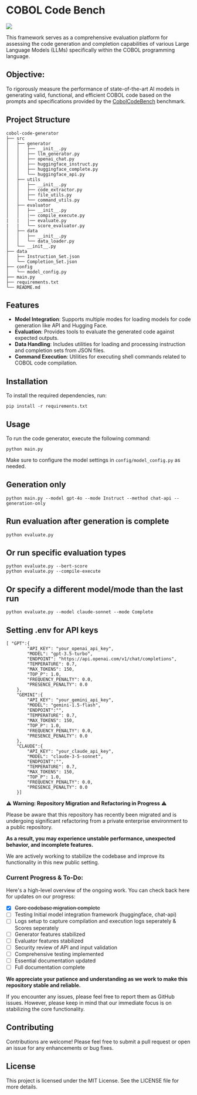 # COBOL Code Bench

<img src="https://cdn-uploads.huggingface.co/production/uploads/64b934072f796fffbb0ce278/OcyCB82hpMun9m3G0hpVK.png">


This framework serves as a comprehensive evaluation platform for assessing the code generation and completion capabilities of various Large Language Models (LLMs) specifically within the COBOL programming language.

## Objective:

To rigorously measure the performance of state-of-the-art AI models in generating valid, functional, and efficient COBOL code based on the prompts and specifications provided by the [CobolCodeBench](https://huggingface.co/datasets/harshini-kumar/CobolCodeBench) benchmark.

## Project Structure

```
cobol-code-generator
├── src
│   ├── generator
│   │   ├── __init__.py
│   │   ├── llm_generator.py
│   │   ├── openai_chat.py
│   │   ├── huggingface_instruct.py
│   │   ├── huggingface_complete.py
│   │   └── huggingface_api.py
│   ├── utils
│   │   ├── __init__.py
│   │   ├── code_extractor.py
│   │   ├── file_utils.py
│   │   └── command_utils.py
│   ├── evaluator
│   │   ├── __init__.py
│   │   |── compile_execute.py
|   |   |── evaluate.py
|   |   └── score_evaluator.py
│   ├── data
│   │   ├── __init__.py
│   │   └── data_loader.py
│   └── __init__.py
├── data
│   ├── Instruction_Set.json
│   └── Completion_Set.json
├── config
│   └── model_config.py
├── main.py
├── requirements.txt
└── README.md
```

## Features

- **Model Integration**: Supports multiple modes for loading models for code generation like API and Hugging Face.
- **Evaluation**: Provides tools to evaluate the generated code against expected outputs.
- **Data Handling**: Includes utilities for loading and processing instruction and completion sets from JSON files.
- **Command Execution**: Utilities for executing shell commands related to COBOL code compilation.

## Installation

To install the required dependencies, run:
```
pip install -r requirements.txt
```

## Usage

To run the code generator, execute the following command:

```
python main.py
```

Make sure to configure the model settings in `config/model_config.py` as needed.

## Generation only
```
python main.py --model gpt-4o --mode Instruct --method chat-api --generation-only
```

## Run evaluation after generation is complete
```
python evaluate.py
```

## Or run specific evaluation types
```
python evaluate.py --bert-score
python evaluate.py --compile-execute
```

## Or specify a different model/mode than the last run
```
python evaluate.py --model claude-sonnet --mode Complete
```
## Setting .env for API keys
```
[ "GPT":{
        "API_KEY": "your_openai_api_key",
        "MODEL": "gpt-3.5-turbo",
        "ENDPOINT": "https://api.openai.com/v1/chat/completions",
        "TEMPERATURE": 0.7,
        "MAX_TOKENS": 150,
        "TOP_P": 1.0,
        "FREQUENCY_PENALTY": 0.0,
        "PRESENCE_PENALTY": 0.0
    },
    "GEMINI":{
        "API_KEY": "your_gemini_api_key",
        "MODEL": "gemini-1.5-flash",
        "ENDPOINT":"",
        "TEMPERATURE": 0.7,
        "MAX_TOKENS": 150,
        "TOP_P": 1.0,
        "FREQUENCY_PENALTY": 0.0,
        "PRESENCE_PENALTY": 0.0
    },
    "CLAUDE":{
        "API_KEY": "your_claude_api_key",
        "MODEL": "claude-3-5-sonnet",
        "ENDPOINT":"",
        "TEMPERATURE": 0.7,
        "MAX_TOKENS": 150,
        "TOP_P": 1.0,
        "FREQUENCY_PENALTY": 0.0,
        "PRESENCE_PENALTY": 0.0
    }]
```

⚠️ **Warning: Repository Migration and Refactoring in Progress** ⚠️

Please be aware that this repository has recently been migrated and is undergoing significant refactoring from a private enterprise environment to a public repository.

**As a result, you may experience unstable performance, unexpected behavior, and incomplete features.**

We are actively working to stabilize the codebase and improve its functionality in this new public setting.


### Current Progress & To-Do:

Here's a high-level overview of the ongoing work. You can check back here for updates on our progress:

* [x] ~~Core codebase migration complete~~
* [ ] Testing Initial model integration framework (huggingface, chat-api)
* [ ] Logs setup to capture compilation and execution logs seperately & Scores seperately
* [ ] Generator features stabilized
* [ ] Evaluator features stabilized
* [ ] Security review of API and input validation
* [ ] Comprehensive testing implemented
* [ ] Essential documentation updated
* [ ] Full documentation complete

**We appreciate your patience and understanding as we work to make this repository stable and reliable.**

If you encounter any issues, please feel free to report them as GitHub issues. However, please keep in mind that our immediate focus is on stabilizing the core functionality.

## Contributing

Contributions are welcome! Please feel free to submit a pull request or open an issue for any enhancements or bug fixes.

## License

This project is licensed under the MIT License. See the LICENSE file for more details.

